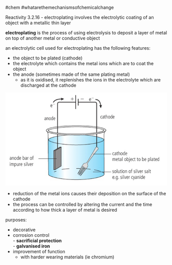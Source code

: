 #chem #whatarethemechanismsofchemicalchange  
  
Reactivity 3.2.16 - electroplating involves the electrolytic coating of an object with a metallic thin layer  
  
**electroplating** is the process of using electrolysis to deposit a layer of metal on top of another metal or conductive object  
  
an electrolytic cell used for electroplating has the following features:  
- the object to be plated (cathode)  
- the electrolyte which contains the metal ions which are to coat the object  
- the anode (sometimes made of the same plating metal)  
	- as it is oxidised, it replenishes the ions in the electrolyte which are discharged at the cathode  
  
![electroplating electrolysis cell.png](Media/2%20Reactivity/2.3/2%20electron%20transfer/electroplating%20electrolysis%20cell.png)  
- reduction of the metal ions causes their deposition on the surface of the cathode  
- the process can be controlled by altering the current and the time according to how thick a layer of metal is desired  
  
purposes:  
- decorative  
- corrosion control  
		- **sacrificial protection**  
		- **galvanised iron**  
- improvement of function  
	- with harder wearing materials (ie chromium)